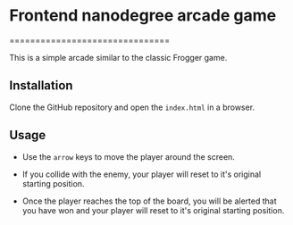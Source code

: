 # Frontend nanodegree arcade game
===============================

This is a simple arcade similar to the classic Frogger game.

## Installation


Clone the GitHub repository and open the `index.html` in a browser.


## Usage


+ Use the `arrow` keys to move the player around the screen.

+ If you collide with the enemy, your player will reset to it's original starting position.

+ Once the player reaches the top of the board, you will be alerted that you have won and your player will reset to it's original starting position.

